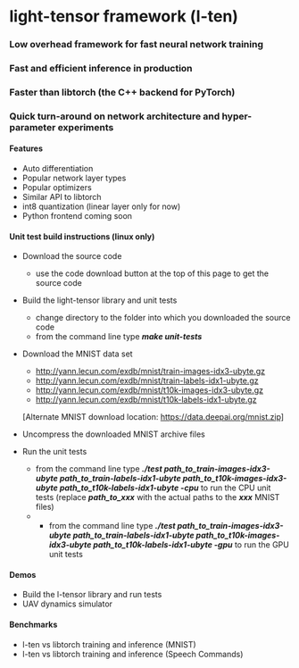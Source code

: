 # light-tensor framework (l-ten)

### Low overhead framework for fast neural network training
### Fast and efficient inference in production
### Faster than libtorch (the C++ backend for PyTorch)
### Quick turn-around on network architecture and hyper-parameter experiments


#### Features
- Auto differentiation
- Popular network layer types
- Popular optimizers
- Similar API to libtorch
- int8 quantization (linear layer only for now)
- Python frontend coming soon

#### Unit test build instructions (linux only)
- Download the source code
  *  use the code download button at the top of this page to get the source code
- Build the light-tensor library and unit tests
  * change directory to the folder into which you downloaded the source code
  * from the command line type ***make unit-tests***
- Download the MNIST data set
  *  http://yann.lecun.com/exdb/mnist/train-images-idx3-ubyte.gz
  *  http://yann.lecun.com/exdb/mnist/train-labels-idx1-ubyte.gz
  *  http://yann.lecun.com/exdb/mnist/t10k-images-idx3-ubyte.gz
  *  http://yann.lecun.com/exdb/mnist/t10k-labels-idx1-ubyte.gz
  
  [Alternate MNIST download location: https://data.deepai.org/mnist.zip]
 - Uncompress the downloaded MNIST archive files
 - Run the unit tests
   *  from the command line type ***./test path_to_train-images-idx3-ubyte path_to_train-labels-idx1-ubyte path_to_t10k-images-idx3-ubyte path_to_t10k-labels-idx1-ubyte -cpu*** to run the CPU unit tests (replace ***path_to_xxx*** with the actual paths to the ***xxx*** MNIST files)
   *  *  from the command line type ***./test path_to_train-images-idx3-ubyte path_to_train-labels-idx1-ubyte path_to_t10k-images-idx3-ubyte path_to_t10k-labels-idx1-ubyte -gpu*** to run the GPU unit tests


#### Demos
- Build the l-tensor library and run tests
- UAV dynamics simulator

#### Benchmarks
- l-ten vs libtorch training and inference (MNIST)
- l-ten vs libtorch training and inference (Speech Commands)

